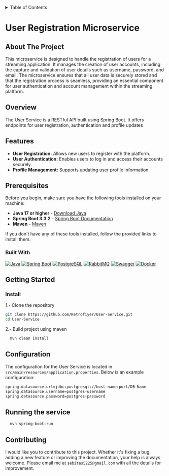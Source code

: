 <a id="readme-top"></a>

<!-- TABLE OF CONTENTS -->
<details>
  <summary>Table of Contents</summary>
  <ol>
    <li>
      <a href="#about-the-project">About The Project</a>
      <ul>
        <li><a href="#built-with">Built With</a></li>
      </ul>
    </li>
    <li>
      <a href="#getting-started">Getting Started</a>
      <ul>
        <li><a href="#prerequisites">Prerequisites</a></li>
        <li><a href="#installation">Installation</a></li>
      </ul>
    </li>
  </ol>
</details>

<div>
    <h1>User Registration Microservice</h1>
</div>

## About The Project

This microservice is designed to handle the registration of users for a streaming application. It manages the creation of user accounts, including the capture and validation of user details such as username, password, and email. The microservice ensures that all user data is securely stored and that the registration process is seamless, providing an essential component for user authentication and account management within the streaming platform.

## Overview

The User Service is a RESTful API built using Spring Boot. It offers endpoints for user registration, authentication and profile updates

## Features

<div>
  <ul>
      <li> <b>User Registration:</b> Allows new users to register with the platform.</li>
      <li> <b>User Authentication:</b> Enables users to log in and access their accounts securely.</li>
      <li> <b>Profile Management:</b> Supports updating user profile information.</li>
  </ul>
</div>


## Prerequisites

Before you begin, make sure you have the following tools installed on your machine:

- **Java 17 or higher** - [Download Java](https://www.oracle.com/java/technologies/javase-downloads.html)
- **Spring Boot 3.3.2** - [Spring Boot Documentation](https://spring.io/projects/spring-boot)
- **Maven** - [Maven](https://maven.apache.org/install.html)

If you don't have any of these tools installed, follow the provided links to install them.


### Built With

[![Java][java.com]][java-url]
[![Spring Boot][springboot.com]][springboot-url]
[![PostgreSQL][postgresql.com]][postgresql-url]
[![RabbitMQ][rabbitmq.com]][rabbitmq-url]
[![Swagger][swagger.com]][swagger-url]
[![Docker][docker.com]][docker-url]

<!-- GETTING STARTED -->
## Getting Started

### Install

1.- Clone the repository
   ```sh
   git clone https://github.com/Retrofiyer/User-Service.git
   cd User-Service
   ```
2.- Build project using maven
 ```sh
   mvn clean install
   ```

## Configuration

The configuration for the User Service is located in `src/main/resources/application.properties`. Below is an example configuration:

 ```sh
 spring.datasource.url=jdbc:postgresql://host-name:port/DB-Name
 spring.datasource.username=postgres-username
 spring.datasource.password=postgres-password
   ```

## Running the service

  ```sh
    mvn spring-boot:run
   ```

## Contributing

I would like you to contribute to this project. Whether it's fixing a bug, adding a new feature or improving the documentation, your help is always welcome. Please email me at `sebitas5225@gmail.com` with all the details for improvement.

<!-- LINKS & IMAGES -->

[docker.com]: https://img.shields.io/badge/Docker-black?style=for-the-badge&logo=docker&logoColor=white
[docker-url]: https://www.docker.com/
[springboot.com]: https://img.shields.io/badge/SpringBoot-black?style=for-the-badge&logo=springboot&logoColor=white
[springboot-url]: https://spring.io/projects/spring-boot
[java.com]: https://img.shields.io/badge/Java-black?style=for-the-badge&logo=java&logoColor=white
[java-url]: https://www.oracle.com/java/
[rabbitmq.com]: https://img.shields.io/badge/RabbitMQ-black?style=for-the-badge&logo=rabbitmq&logoColor=white
[rabbitmq-url]: https://www.rabbitmq.com/
[swagger.com]: https://img.shields.io/badge/Swagger-black?style=for-the-badge&logo=swagger&logoColor=white
[swagger-url]: https://swagger.io/
[postgresql.com]: https://img.shields.io/badge/PostgreSQL-black?style=for-the-badge&logo=postgresql&logoColor=white
[postgresql-url]: https://www.postgresql.org/

